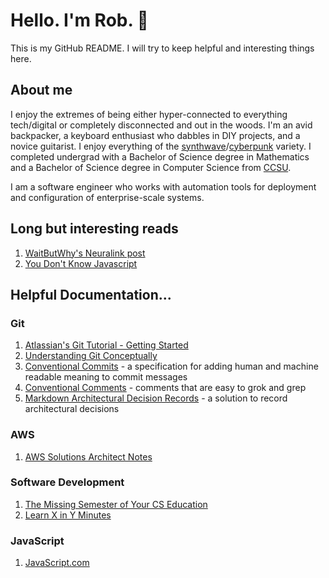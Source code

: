 # Hello. I'm Rob. :wave:

This is my GitHub README. I will try to keep helpful and interesting things here.

## About me

I enjoy the extremes of being either hyper-connected to everything tech/digital or completely disconnected and out in the woods. I'm an avid backpacker, a keyboard enthusiast who dabbles in DIY projects, and a novice guitarist. I enjoy everything of the [synthwave](https://medium.com/@cywjoel/outrun-the-aesthetic-deconstructed-dbd3cd8679b7)/[cyberpunk](https://www.polygon.com/features/2018/8/30/17796680/cyberpunk-2077-history-blade-runner-neuromancer) variety. I completed undergrad with a Bachelor of Science degree in Mathematics and a Bachelor of Science degree in Computer Science from [CCSU](https://www.ccsu.edu/).

I am a software engineer who works with automation tools for deployment and configuration of enterprise-scale systems.

## Long but interesting reads

1. [WaitButWhy's Neuralink post](https://waitbutwhy.com/2017/04/neuralink.html)
2. [You Don't Know Javascript](https://github.com/getify/You-Dont-Know-JS/blob/1st-ed/README.md)

## Helpful Documentation...

### Git

1. [Atlassian's Git Tutorial - Getting Started](https://www.atlassian.com/git/tutorials/setting-up-a-repository)
2. [Understanding Git Conceptually](https://www.sbf5.com/~cduan/technical/git/)
3. [Conventional Commits](https://www.conventionalcommits.org/) - a specification for adding human and machine readable meaning to commit messages
4. [Conventional Comments](https://conventionalcomments.org/) - comments that are easy to grok and grep
5. [Markdown Architectural Decision Records](https://github.com/adr/madr) -  a solution to record architectural decisions

### AWS

1. [AWS Solutions Architect Notes](https://github.com/SkullTech/aws-solutions-architect-associate-notes)

### Software Development

1. [The Missing Semester of Your CS Education](https://missing.csail.mit.edu/)
2. [Learn X in Y Minutes](https://learnxinyminutes.com/)

### JavaScript

1. [JavaScript.com](https://www.javascript.com/)
